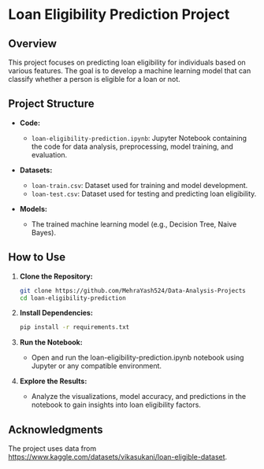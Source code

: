 # Loan Eligibility Prediction Project

## Overview

This project focuses on predicting loan eligibility for individuals based on various features. The goal is to develop a machine learning model that can classify whether a person is eligible for a loan or not.

## Project Structure

- **Code:**
  - `loan-eligibility-prediction.ipynb`: Jupyter Notebook containing the code for data analysis, preprocessing, model training, and evaluation.

- **Datasets:**
  - `loan-train.csv`: Dataset used for training and model development.
  - `loan-test.csv`: Dataset used for testing and predicting loan eligibility.

- **Models:**
  - The trained machine learning model (e.g., Decision Tree, Naive Bayes).

## How to Use

1. **Clone the Repository:**
   ```bash
   git clone https://github.com/MehraYash524/Data-Analysis-Projects
   cd loan-eligibility-prediction
   
2. **Install Dependencies:**
   ```bash
   pip install -r requirements.txt

3. **Run the Notebook:**
    - Open and run the loan-eligibility-prediction.ipynb notebook using Jupyter or any compatible environment.

4. **Explore the Results:**
    - Analyze the visualizations, model accuracy, and predictions in the notebook to gain insights into loan eligibility factors.

## Acknowledgments

The project uses data from https://www.kaggle.com/datasets/vikasukani/loan-eligible-dataset.

